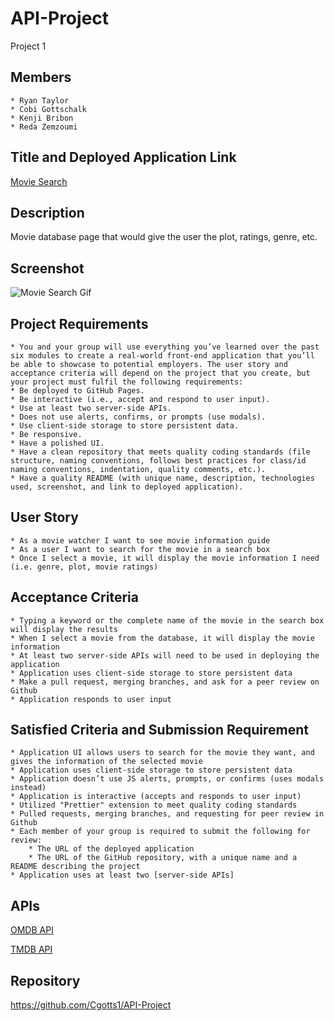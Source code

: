 # API-Project
Project 1

## Members
    * Ryan Taylor
    * Cobi Gottschalk
    * Kenji Bribon
    * Reda Zemzoumi
## Title and Deployed Application Link
[Movie Search](https://cgotts1.github.io/API-Project/)

## Description
Movie database page that would give the user the plot, ratings, genre, etc.
## Screenshot
![Movie Search Gif](/assets/images/Project.gif)

## Project Requirements
    * You and your group will use everything you’ve learned over the past six modules to create a real-world front-end application that you’ll be able to showcase to potential employers. The user story and acceptance criteria will depend on the project that you create, but your project must fulfil the following requirements:
    * Be deployed to GitHub Pages.
    * Be interactive (i.e., accept and respond to user input).
    * Use at least two server-side APIs.
    * Does not use alerts, confirms, or prompts (use modals).
    * Use client-side storage to store persistent data.
    * Be responsive.
    * Have a polished UI.
    * Have a clean repository that meets quality coding standards (file structure, naming conventions, follows best practices for class/id naming conventions, indentation, quality comments, etc.).
    * Have a quality README (with unique name, description, technologies used, screenshot, and link to deployed application).
## User Story
    * As a movie watcher I want to see movie information guide
    * As a user I want to search for the movie in a search box
    * Once I select a movie, it will display the movie information I need (i.e. genre, plot, movie ratings)
## Acceptance Criteria
    * Typing a keyword or the complete name of the movie in the search box will display the results
    * When I select a movie from the database, it will display the movie information
    * At least two server-side APIs will need to be used in deploying the application
    * Application uses client-side storage to store persistent data
    * Make a pull request, merging branches, and ask for a peer review on Github
    * Application responds to user input

## Satisfied Criteria and Submission Requirement
    * Application UI allows users to search for the movie they want, and gives the information of the selected movie
    * Application uses client-side storage to store persistent data
    * Application doesn’t use JS alerts, prompts, or confirms (uses modals instead)
    * Application is interactive (accepts and responds to user input)
    * Utilized "Prettier" extension to meet quality coding standards
    * Pulled requests, merging branches, and requesting for peer review in Github
    * Each member of your group is required to submit the following for review:
        * The URL of the deployed application
        * The URL of the GitHub repository, with a unique name and a README describing the project
    * Application uses at least two [server-side APIs]

## APIs
[OMDB API](https://www.omdbapi.com/)

[TMDB API](https://www.themoviedb.org/)

## Repository
<https://github.com/Cgotts1/API-Project>